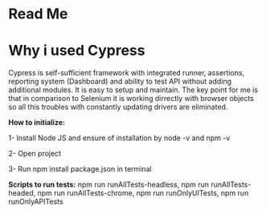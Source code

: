 # Read Me

# Why i used Cypress 
Cypress is self-sufficient framework with integrated runner, assertions, reporting system (Dashboard) and ability to test API without adding additional modules. It is easy to setup and maintain. The key point for me is that in comparison to Selenium it is working dirrectly with browser objects so all this troubles with constantly updating drivers are eliminated.   

**How to initialize:**

1- Install Node JS and ensure of installation by node -v and npm -v

2- Open project

3- Run npm install package.json in terminal 


**Scripts to run tests:**
npm run runAllTests-headless,
npm run runAllTests-headed,
npm run runAllTests-chrome,
npm run runOnlyUITests,
npm run runOnlyAPITests
